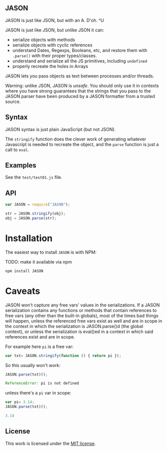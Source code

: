## JASON

JASON is just like JSON, but with an A. D'oh. ^U

JASON is just like JSON, but unlike JSON it can:

* serialize objects with methods
* serialize objects with cyclic references
* understand Dates, Regexps, Booleans, etc, and restore them with `.parse()` with their proper types/classes.
* understand and serialize all the JS primitives, including `undefined`
* properly recreate the holes in Arrays

JASON lets you pass objects as text between processes and/or threads.

Warning: unlike JSON, JASON is *unsafe*. You should only use it in contexts where you have strong guarantees that the strings that you pass to the JASON parser have been produced by a JASON formatter from a trusted source.

## Syntax

JASON syntax is just plain JavaScript (but not JSON). 

The `stringify` function does the clever work of generating whatever Javascript is needed to recreate the object, and the `parse` function is just a call to `eval`.

## Examples

See the `test/test01.js` file.

## API

``` javascript
var JASON = require("JASON");

str = JASON.stringify(obj);
obj = JASON.parse(str);
```

# Installation

The easiest way to install `JASON` is with NPM:

TODO: make it available via npm
```sh
npm install JASON
```

# Caveats

JASON won't capture any free vars' values in the serializations. If a JASON serialization contains any functions or methods that contain references to free vars (any other than the built-in globals), most of the times bad things will happen, unless the referenced free vars exist as well and are in scope in the context in which the serialization is JASON.parse()d (the global context), or unless the serialization is eval()ed in a context in which said references exist and are in scope.

For example here `pi` is a free var:

``` javascript
var txt= JASON.stringify(function () { return pi });
```

So this usually won't work:

``` javascript
JASON.parse(txt)();

ReferenceError: pi is not defined
```

unless there's a `pi` var in scope:

``` javascript
var pi= 3.14;
JASON.parse(txt)();

3.14
```

## License

This work is licensed under the [MIT license](http://en.wikipedia.org/wiki/MIT_License).
